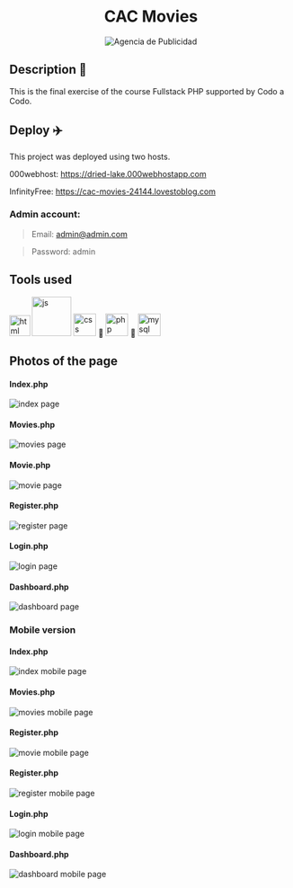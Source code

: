 <h1 align = "center">CAC Movies</h1>
<p align="center">
  <img src="https://readme-typing-svg.demolab.com/?lines=Ejercicio+2;Codo+a+Codo&font=Fira%20Code&center=true&width=380&height=50&duration=4000&pause=1000" alt="Agencia de Publicidad">
</p>

## Description 📝
This is the final exercise of the course Fullstack PHP supported by Codo a Codo.

## Deploy ✈️
This project was deployed using two hosts. 

000webhost: https://dried-lake.000webhostapp.com

InfinityFree: https://cac-movies-24144.lovestoblog.com

### Admin account:
> Email: admin@admin.com

> Password: admin

## Tools used
<div>
  <img src="./assets/img/html.png" alt="html" width="36.5px">
  <img src="./assets/img/js.png" alt="js" width="70px">
  <img src="./assets/img/css.png" alt="css" width="40px">
  ᲼
  <img src="./assets/img/php.png" alt="php" width="40px">
  ᲼
  <img src="./assets/img/mysql.png" alt="mysql" width="40px">
</div>

## Photos of the page
#### Index.php
<img src="./previews/index.jpeg" alt="index page">

#### Movies.php
<img src="./previews/movies.jpeg" alt="movies page">

#### Movie.php
<img src="./previews/movie.jpeg" alt="movie page">

#### Register.php
<img src="./previews/register.jpeg" alt="register page">

#### Login.php
<img src="./previews/login.jpeg" alt="login page">

#### Dashboard.php
<img src="./previews/dashboard.jpeg" alt="dashboard page">

### Mobile version
#### Index.php
<img src="./previews/mobile/index.jpeg" alt="index mobile page">

#### Movies.php
<img src="./previews/mobile/movies.jpeg" alt="movies mobile page">

#### Register.php
<img src="./previews/mobile/movie.jpeg" alt="movie mobile page">

#### Register.php
<img src="./previews/mobile/register.jpeg" alt="register mobile page">

#### Login.php
<img src="./previews/mobile/login.jpeg" alt="login mobile page">

#### Dashboard.php
<img src="./previews/mobile/dashboard.jpeg" alt="dashboard mobile page">

